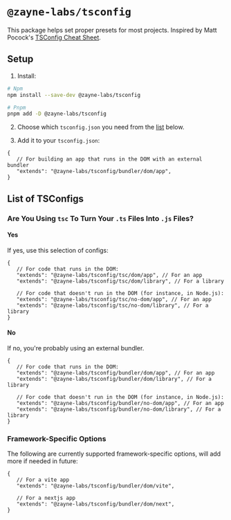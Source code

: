 # `@zayne-labs/tsconfig`

This package helps set proper presets for most projects. Inspired by Matt Pocock's [TSConfig Cheat Sheet](https://www.totaltypescript.com/tsconfig-cheat-sheet).

## Setup

1. Install:

```bash
# Npm
npm install --save-dev @zayne-labs/tsconfig

# Pnpm
pnpm add -D @zayne-labs/tsconfig
```

2. Choose which `tsconfig.json` you need from the [list](#list-of-tsconfigs) below.

3. Add it to your `tsconfig.json`:

```jsonc
{
   // For building an app that runs in the DOM with an external bundler
   "extends": "@zayne-labs/tsconfig/bundler/dom/app",
}
```

## List of TSConfigs

### Are You Using `tsc` To Turn Your `.ts` Files Into `.js` Files?

#### Yes

If yes, use this selection of configs:

```jsonc
{
   // For code that runs in the DOM:
   "extends": "@zayne-labs/tsconfig/tsc/dom/app", // For an app
   "extends": "@zayne-labs/tsconfig/tsc/dom/library", // For a library

   // For code that doesn't run in the DOM (for instance, in Node.js):
   "extends": "@zayne-labs/tsconfig/tsc/no-dom/app", // For an app
   "extends": "@zayne-labs/tsconfig/tsc/no-dom/library", // For a library
}
```

#### No

If no, you're probably using an external bundler.

```jsonc
{
   // For code that runs in the DOM:
   "extends": "@zayne-labs/tsconfig/bundler/dom/app", // For an app
   "extends": "@zayne-labs/tsconfig/bundler/dom/library", // For a library

   // For code that doesn't run in the DOM (for instance, in Node.js):
   "extends": "@zayne-labs/tsconfig/bundler/no-dom/app", // For an app
   "extends": "@zayne-labs/tsconfig/bundler/no-dom/library", // For a library
}
```

### Framework-Specific Options

The following are currently supported framework-specific options, will add more if needed in future:

```jsonc
{
   // For a vite app
   "extends": "@zayne-labs/tsconfig/bundler/dom/vite",

   // For a nextjs app
   "extends": "@zayne-labs/tsconfig/bundler/dom/next",
}
```
